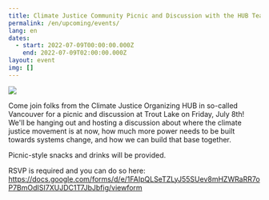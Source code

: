 ```yaml
---
title: Climate Justice Community Picnic and Discussion with the HUB Team
permalink: /en/upcoming/events/
lang: en
dates:
  - start: 2022-07-09T00:00:00.000Z
    end: 2022-07-09T02:00:00.000Z
layout: event
img: []
---
```

![](/media/vancouver_copy_of_how_much_further_till_systems_change_facebook_event_1920_1005_px_2_.png)

Come join folks from the Climate Justice Organizing HUB in so-called Vancouver for a picnic and discussion at Trout Lake on Friday, July 8th! We'll be hanging out and hosting a discussion about where the climate justice movement is at now, how much more power needs to be built towards systems change, and how we can build that base together.

Picnic-style snacks and drinks will be provided.

RSVP is required and you can do so here: [](tinyurl.com/2n73h5j3)<https://docs.google.com/forms/d/e/1FAIpQLSeTZLyJ55SUev8mHZWRaRR7oP7BmOdISI7XUJDC1T7JbJbfig/viewform>